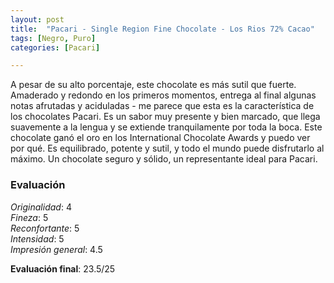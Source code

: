 ```yaml
---
layout: post
title:  "Pacari - Single Region Fine Chocolate - Los Rios 72% Cacao"
tags: [Negro, Puro] 
categories: [Pacari]

---
```


A pesar de su alto porcentaje, este chocolate es más sutil que fuerte. Amaderado y redondo en los primeros momentos, entrega al final algunas notas afrutadas y aciduladas - me parece que esta es la característica de los chocolates Pacari. Es un sabor muy presente y bien marcado, que llega suavemente a la lengua y se extiende tranquilamente por toda la boca.
Este chocolate ganó el oro en los International Chocolate Awards y puedo ver por qué. Es equilibrado, potente y sutil, y todo el mundo puede disfrutarlo al máximo. Un chocolate seguro y sólido, un representante ideal para Pacari.


### Evaluación

_Originalidad_: 4  
_Fineza_: 5  
_Reconfortante_: 5  
_Intensidad_: 5  
_Impresión general_: 4.5

**Evaluación final**: 23.5/25
